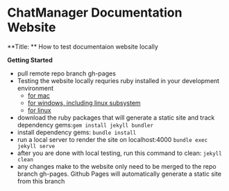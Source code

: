 # ChatManager Documentation Website

**Title: ** How to test documentaion website locally

**Getting Started**
- pull remote repo branch gh-pages
- Testing the website locally requries ruby installed in your development environment
    - [for mac](https://jekyllrb.com/docs/installation/macos/)
    - [for windows, including linux subsystem](https://jekyllrb.com/docs/installation/windows/)
    - [for linux](https://jekyllrb.com/docs/installation/ubuntu/)
- download the ruby packages that will generate a static site and track dependency gems:`gem install jekyll bundler` 
- install dependency gems: `bundle install`
- run a local server to render the site on localhost:4000 `bundle exec jekyll serve`
- after you are done with local testing, run this command to clean: `jekyll clean`
- any changes make to the website only need to be merged to the repo branch gh-pages. Github Pages will automatically generate a static site from this branch